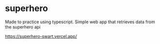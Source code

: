 # superhero
Made to practice using typescript. Simple web app that retrieves data from the superhero api

https://superhero-swart.vercel.app/
